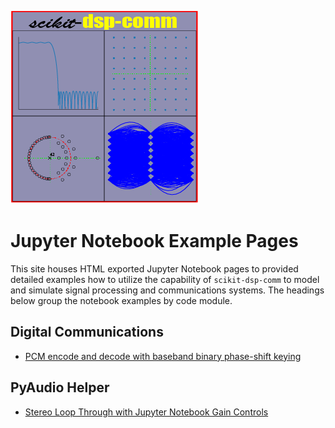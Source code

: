 ![Logo](images/logo.png)

# Jupyter Notebook Example Pages

This site houses HTML exported Jupyter Notebook pages to provided detailed examples how to utilize the capability of `scikit-dsp-comm` to model and simulate  signal processing and communications systems. The headings below group the notebook examples by code module.

## Digital Communications

* [PCM encode and decode with baseband binary phase-shift keying](example_notebooks/digitalcom/Comm_Systems.html)

## PyAudio Helper

* [Stereo Loop Through with Jupyter Notebook Gain Controls](example_notebooks/pyaudio_helper/Stereo_Processing.html)
